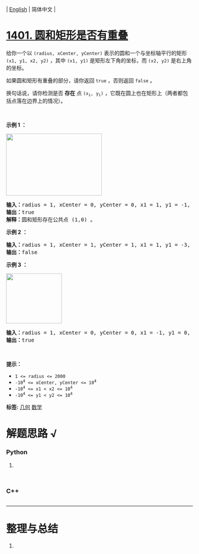 | [English](README_EN.md) | 简体中文 |

# [1401. 圆和矩形是否有重叠](https://leetcode.cn/problems/circle-and-rectangle-overlapping)
<p>给你一个以 <code>(radius, xCenter, yCenter)</code> 表示的圆和一个与坐标轴平行的矩形 <code>(x1, y1, x2, y2)</code> ，其中 <code>(x1, y1)</code> 是矩形左下角的坐标，而 <code>(x2, y2)</code> 是右上角的坐标。</p>

<p>如果圆和矩形有重叠的部分，请你返回 <code>true</code> ，否则返回 <code>false</code>&nbsp;。</p>

<p>换句话说，请你检测是否 <strong>存在</strong> 点 <code>(x<sub>i</sub>, y<sub>i</sub>)</code> ，它既在圆上也在矩形上（两者都包括点落在边界上的情况）。</p>

<p>&nbsp;</p>

<p><strong class="example">示例 1 ：</strong></p>
<img alt="" src="https://assets.leetcode.com/uploads/2020/02/20/sample_4_1728.png" style="width: 258px; height: 167px;" />
<pre>
<strong>输入：</strong>radius = 1, xCenter = 0, yCenter = 0, x1 = 1, y1 = -1, x2 = 3, y2 = 1
<strong>输出：</strong>true
<strong>解释：</strong>圆和矩形存在公共点 (1,0) 。
</pre>

<p><strong class="example">示例 2 ：</strong></p>

<pre>
<strong>输入：</strong>radius = 1, xCenter = 1, yCenter = 1, x1 = 1, y1 = -3, x2 = 2, y2 = -1
<strong>输出：</strong>false
</pre>

<p><strong class="example">示例 3 ：</strong></p>
<img alt="" src="https://assets.leetcode.com/uploads/2020/02/20/sample_2_1728.png" style="width: 150px; height: 135px;" />
<pre>
<strong>输入：</strong>radius = 1, xCenter = 0, yCenter = 0, x1 = -1, y1 = 0, x2 = 0, y2 = 1
<strong>输出：</strong>true
</pre>

<p>&nbsp;</p>

<p><strong>提示：</strong></p>

<ul>
	<li><code>1 &lt;= radius &lt;= 2000</code></li>
	<li><code>-10<sup>4</sup> &lt;= xCenter, yCenter &lt;= 10<sup>4</sup></code></li>
	<li><code>-10<sup>4</sup> &lt;= x1 &lt; x2 &lt;= 10<sup>4</sup></code></li>
	<li><code>-10<sup>4</sup> &lt;= y1 &lt; y2 &lt;= 10<sup>4</sup></code></li>
</ul>

**标签:**  [几何](https://leetcode.cn/tag/geometry) [数学](https://leetcode.cn/tag/math) 
# 解题思路 √

### Python

1. 

```python

```


```python

```

### C++

```cpp

```

---



# 整理与总结

1. 